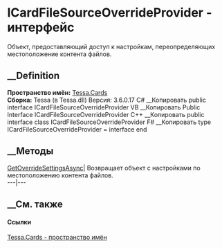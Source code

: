 # ICardFileSourceOverrideProvider - интерфейс
Объект, предоставляющий доступ к настройкам, переопределяющих местоположение
контента файлов.
## __Definition
 **Пространство имён:** [Tessa.Cards](N_Tessa_Cards.htm)  
 **Сборка:** Tessa (в Tessa.dll) Версия: 3.6.0.17
C# __Копировать
     public interface ICardFileSourceOverrideProvider
VB __Копировать
     Public Interface ICardFileSourceOverrideProvider
C++ __Копировать
     public interface class ICardFileSourceOverrideProvider
F# __Копировать
     type ICardFileSourceOverrideProvider = interface end
##  __Методы
[GetOverrideSettingsAsync](M_Tessa_Cards_ICardFileSourceOverrideProvider_GetOverrideSettingsAsync.htm)|
Возвращает объект с настройками по местоположению контента файлов.  
---|---  
## __См. также
#### Ссылки
[Tessa.Cards - пространство имён](N_Tessa_Cards.htm)
